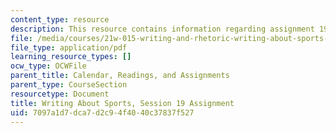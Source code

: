 ```yaml
---
content_type: resource
description: This resource contains information regarding assignment 19.
file: /media/courses/21w-015-writing-and-rhetoric-writing-about-sports-fall-2013/7097a1d7dca7d2c94f4040c37837f527_MIT21W_015F13_Assignment19.pdf
file_type: application/pdf
learning_resource_types: []
ocw_type: OCWFile
parent_title: Calendar, Readings, and Assignments
parent_type: CourseSection
resourcetype: Document
title: Writing About Sports, Session 19 Assignment
uid: 7097a1d7-dca7-d2c9-4f40-40c37837f527
---
```

